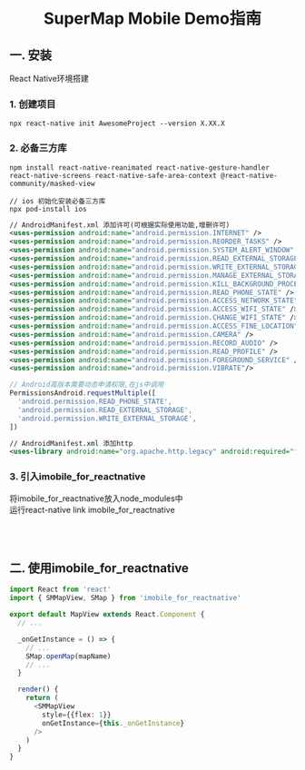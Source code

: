 <h1 align="center">SuperMap Mobile Demo指南</h1>

<h2>一. 安装</h2>

<a herf="https://reactnative.cn/docs/environment-setup">React Native环境搭建</a>

<h3>1. 创建项目</h3>

```
npx react-native init AwesomeProject --version X.XX.X
```

<h3>2. 必备三方库</h3>

```
npm install react-native-reanimated react-native-gesture-handler react-native-screens react-native-safe-area-context @react-native-community/masked-view

// ios 初始化安装必备三方库
npx pod-install ios
```

```xml
// AndroidManifest.xml 添加许可(可根据实际使用功能,增删许可)
<uses-permission android:name="android.permission.INTERNET" />
<uses-permission android:name="android.permission.REORDER_TASKS" />
<uses-permission android:name="android.permission.SYSTEM_ALERT_WINDOW" />
<uses-permission android:name="android.permission.READ_EXTERNAL_STORAGE" />
<uses-permission android:name="android.permission.WRITE_EXTERNAL_STORAGE" />
<uses-permission android:name="android.permission.MANAGE_EXTERNAL_STORAGE" />
<uses-permission android:name="android.permission.KILL_BACKGROUND_PROCESSES" />
<uses-permission android:name="android.permission.READ_PHONE_STATE" />
<uses-permission android:name="android.permission.ACCESS_NETWORK_STATE" />
<uses-permission android:name="android.permission.ACCESS_WIFI_STATE" />
<uses-permission android:name="android.permission.CHANGE_WIFI_STATE" />
<uses-permission android:name="android.permission.ACCESS_FINE_LOCATION" />
<uses-permission android:name="android.permission.CAMERA" />
<uses-permission android:name="android.permission.RECORD_AUDIO" />
<uses-permission android:name="android.permission.READ_PROFILE" />
<uses-permission android:name="android.permission.FOREGROUND_SERVICE" />
<uses-permission android:name="android.permission.VIBRATE"/>
```

```typescript
// Android高版本需要动态申请权限,在js中调用
PermissionsAndroid.requestMultiple([
  'android.permission.READ_PHONE_STATE',
  'android.permission.READ_EXTERNAL_STORAGE',
  'android.permission.WRITE_EXTERNAL_STORAGE',
])
```

```xml
// AndroidManifest.xml 添加http
<uses-library android:name="org.apache.http.legacy" android:required="false" />
```

<h3>3. 引入imobile_for_reactnative</h3>
将imobile_for_reactnative放入node_modules中</br>
运行react-native link imobile_for_reactnative</br>

</br></br>
<h2>二. 使用imobile_for_reactnative</h2>

```typescript
import React from 'react'
import { SMMapView, SMap } from 'imobile_for_reactnative'

export default MapView extends React.Component {
  // ...

  _onGetInstance = () => {
    // ...
    SMap.openMap(mapName)
    // ...
  }

  render() {
    return (
      <SMMapView
        style={{flex: 1}}
        onGetInstance={this._onGetInstance}
      />
    )
  }
}
```


